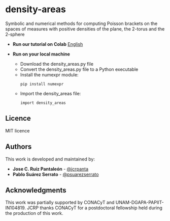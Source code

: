 # density-areas
Symbolic and numerical methods for computing Poisson brackets on the spaces of measures with positive densities of the plane, the 2-torus and the 2-sphere

<!--- #### Testing: --->
 * __Run our tutorial on Colab__ [English](https://colab.research.google.com/drive/1Wt17ErLZrvc_x6JAtnip5M04bZvJ4iUK?usp=sharing)
   
 * __Run on your local machine__
   * Download the density_areas.py file
   * Convert the density_areas.py file to a Python executable
   * Install the numexpr module:
      ```
      pip install numexpr
      ```
   * Import the density_areas file:
      ```
      import density_areas
      ```      
      
## Licence
MIT licence

## Authors
This work is developed and maintained by:
 * **Jose C. Ruíz Pantaleón** - [@jcrpanta](https://github.com/jcrpanta)
 * **Pablo Suárez Serrato** - [@psuarezserrato](https://github.com/psuarezserrato)

## Acknowledgments ##
This work was partially supported by CONACyT and UNAM-DGAPA-PAPIIT-IN104819. JCRP thanks CONACyT for a postdoctoral fellowship held during the production of this work.
